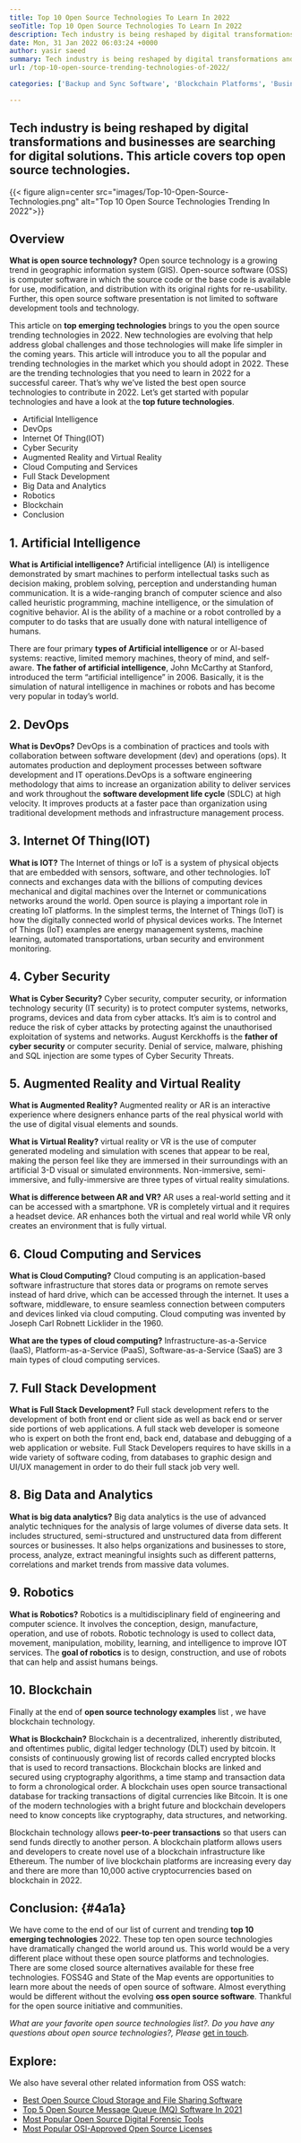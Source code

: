 ```yaml
---
title: Top 10 Open Source Technologies To Learn In 2022
seoTitle: Top 10 Open Source Technologies To Learn In 2022
description: Tech industry is being reshaped by digital transformations and businesses are searching for digital solutions. This post covers top open source technologies
date: Mon, 31 Jan 2022 06:03:24 +0000
author: yasir saeed
summary: Tech industry is being reshaped by digital transformations and businesses are searching for digital solutions. This article covers top open source technologies.
url: /top-10-open-source-trending-technologies-of-2022/

categories: ['Backup and Sync Software', 'Blockchain Platforms', 'Business Intelligence Software', 'DevOps', 'Software Development']

---
```

## Tech industry is being reshaped by digital transformations and businesses are searching for digital solutions. This article covers top open source technologies.

{{< figure align=center src="images/Top-10-Open-Source-Technologies.png" alt="Top 10 Open Source Technologies Trending In 2022">}}  

## **Overview**

**What is open source technology?** Open source technology is a growing trend in geographic information system (GIS). Open-source software (OSS) is computer software in which the source code or the base code is available for use, modification, and distribution with its original rights for re-usability. Further, this open source software presentation is not limited to software development tools and technology.

This article on **top emerging technologies** brings to you the open source trending technologies in 2022. New technologies are evolving that help address global challenges and those technologies will make life simpler in the coming years. This article will introduce you to all the popular and trending technologies in the market which you should adopt in 2022. These are the trending technologies that you need to learn in 2022 for a successful career. That’s why we’ve listed the best open source technologies to contribute in 2022. Let’s get started with popular technologies and have a look at the **top future technologies**.

  * Artificial Intelligence
  * DevOps
  * Internet Of Thing(IOT)
  * Cyber Security
  * Augmented Reality and Virtual Reality
  * Cloud Computing and Services
  * Full Stack Development
  * Big Data and Analytics
  * Robotics
  * Blockchain
  * Conclusion

## 1. Artificial Intelligence

**What is Artificial intelligence?** Artificial intelligence (AI) is intelligence demonstrated by smart machines to perform intellectual tasks such as decision making, problem solving, perception and understanding human communication. It is a wide-ranging branch of computer science and also called heuristic programming, machine intelligence, or the simulation of cognitive behavior. AI is the ability of a machine or a robot controlled by a computer to do tasks that are usually done with natural intelligence of humans.

There are four primary **types of Artificial intelligence** or or AI-based systems: reactive, limited memory machines, theory of mind, and self-aware. **The father of artificial intelligence**, John McCarthy at Stanford, introduced the term “artificial intelligence” in 2006. Basically, it is the simulation of natural intelligence in machines or robots and has become very popular in today’s world.

## 2. DevOps

**What is DevOps?** DevOps is a combination of practices and tools with collaboration between software development (dev) and operations (ops). It automates production and deployment processes between software development and IT operations.DevOps is a software engineering methodology that aims to increase an organization ability to deliver services and work throughout the **software development life cycle** (SDLC) at high velocity. It improves products at a faster pace than organization using traditional development methods and infrastructure management process.

## 3. Internet Of Thing(IOT)

**What is IOT?** The Internet of things or IoT is a system of physical objects that are embedded with sensors, software, and other technologies. IoT connects and exchanges data with the billions of computing devices mechanical and digital machines over the Internet or communications networks around the world. Open source is playing a important role in creating IoT platforms. In the simplest terms, the Internet of Things (IoT) is how the digitally connected world of physical devices works. The Internet of Things (IoT) examples are energy management systems, machine learning, automated transportations, urban security and environment monitoring.

## 4. Cyber Security

**What is Cyber Security?** Cyber security, computer security, or information technology security (IT security) is to protect computer systems, networks, programs, devices and data from cyber attacks. It’s aim is to control and reduce the risk of cyber attacks by protecting against the unauthorised exploitation of systems and networks. August Kerckhoffs is the **father of cyber security** or computer security. Denial of service, malware, phishing and SQL injection are some types of Cyber Security Threats.

## 5. Augmented Reality and Virtual Reality

**What is Augmented Reality?** Augmented reality or AR is an interactive experience where designers enhance parts of the real physical world with the use of digital visual elements and sounds.

**What is Virtual Reality?** virtual reality or VR is the use of computer generated modeling and simulation with scenes that appear to be real, making the person feel like they are immersed in their surroundings with an artificial 3-D visual or simulated environments. Non-immersive, semi-immersive, and fully-immersive are three types of virtual reality simulations.

**What is difference between AR and VR?** AR uses a real-world setting and it can be accessed with a smartphone. VR is completely virtual and it requires a headset device. AR enhances both the virtual and real world while VR only creates an environment that is fully virtual.

## 6. Cloud Computing and Services

**What is Cloud Computing?** Cloud computing is an application-based software infrastructure that stores data or programs on remote serves instead of hard drive, which can be accessed through the internet. It uses a software, middleware, to ensure seamless connection between computers and devices linked via cloud computing. Cloud computing was invented by Joseph Carl Robnett Licklider in the 1960. 

**What are the types of cloud computing?** Infrastructure-as-a-Service (IaaS), Platform-as-a-Service (PaaS), Software-as-a-Service (SaaS) are 3 main types of cloud computing services.

## 7. Full Stack Development

**What is Full Stack Development?** Full stack development refers to the development of both front end or client side as well as back end or server side portions of web applications. A full stack web developer is someone who is expert on both the front end, back end, database and debugging of a web application or website. Full Stack Developers requires to have skills in a wide variety of software coding, from databases to graphic design and UI/UX management in order to do their full stack job very well.

## 8. Big Data and Analytics

**What is big data analytics?** Big data analytics is the use of advanced analytic techniques for the analysis of large volumes of diverse data sets. It includes structured, semi-structured and unstructured data from different sources or businesses. It also helps organizations and businesses to store, process, analyze, extract meaningful insights such as different patterns, correlations and market trends from massive data volumes.

## 9. Robotics

**What is Robotics?** Robotics is a multidisciplinary field of engineering and computer science. It involves the conception, design, manufacture, operation, and use of robots. Robotic technology is used to collect data, movement, manipulation, mobility, learning, and intelligence to improve IOT services. The **goal of robotics** is to design, construction, and use of robots that can help and assist humans beings.

## 10. Blockchain

Finally at the end of **open source technology examples** list , we have blockchain technology. 

**What is Blockchain?** Blockchain is a decentralized, inherently distributed, and oftentimes public, digital ledger technology (DLT) used by bitcoin. It consists of continuously growing list of records called encrypted blocks that is used to record transactions. Blockchain blocks are linked and secured using cryptography algorithms, a time stamp and transaction data to form a chronological order. A blockchain uses open source transactional database for tracking transactions of digital currencies like Bitcoin. It is one of the modern technologies with a bright future and blockchain developers need to know concepts like cryptography, data structures, and networking.

Blockchain technology allows **peer-to-peer transactions** so that users can send funds directly to another person. A blockchain platform allows users and developers to create novel use of a blockchain infrastructure like Ethereum. The number of live blockchain platforms are increasing every day and there are more than 10,000 active cryptocurrencies based on blockchain in 2022.

## **Conclusion:** {#4a1a}

We have come to the end of our list of current and trending **top 10 emerging technologies** 2022. These top ten open source technologies have dramatically changed the world around us. This world would be a very different place without these open source platforms and technologies. There are some closed source alternatives available for these free technologies. FOSS4G and State of the Map events are opportunities to learn more about the needs of open source of software. Almost everything would be different without the evolving **oss open source software**. Thankful for the open source initiative and communities.

_What are your favorite open source technologies list?. Do you have any questions about open source _technologies_?, Please_ [get in touch][1].

## Explore:

We also have several other related information from OSS watch:

  * [Best Open Source Cloud Storage and File Sharing Software][2]
  * [Top 5 Open Source Message Queue (MQ) Software In 2021][3]
  * [Most Popular Open Source Digital Forensic Tools][4]
  * [Most Popular OSI-Approved Open Source Licenses][5]

 [1]: mailto:yasir.saeed@aspose.com
 [2]: https://products.containerize.com/backup-and-sync/
 [3]: https://blog.containerize.com/message-queue-software/top-5-open-source-message-queue-software-in-2021/

 [4]: https://blog.containerize.com/digital-forensic-tools/top-5-open-source-digital-forensic-tools-in-2021/

 [5]: https://blog.containerize.com/licenses-standards/top-5-most-popular-osi-approved-open-source-licenses-of-2021/
